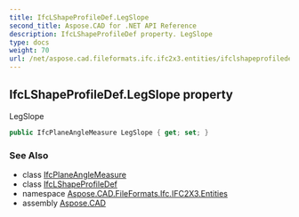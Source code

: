 ```yaml
---
title: IfcLShapeProfileDef.LegSlope
second_title: Aspose.CAD for .NET API Reference
description: IfcLShapeProfileDef property. LegSlope
type: docs
weight: 70
url: /net/aspose.cad.fileformats.ifc.ifc2x3.entities/ifclshapeprofiledef/legslope/
---
```

## IfcLShapeProfileDef.LegSlope property

LegSlope

```csharp
public IfcPlaneAngleMeasure LegSlope { get; set; }
```

### See Also

* class [IfcPlaneAngleMeasure](../../../aspose.cad.fileformats.ifc.ifc2x3.types/ifcplaneanglemeasure/)
* class [IfcLShapeProfileDef](../)
* namespace [Aspose.CAD.FileFormats.Ifc.IFC2X3.Entities](../../ifclshapeprofiledef/)
* assembly [Aspose.CAD](../../../)


